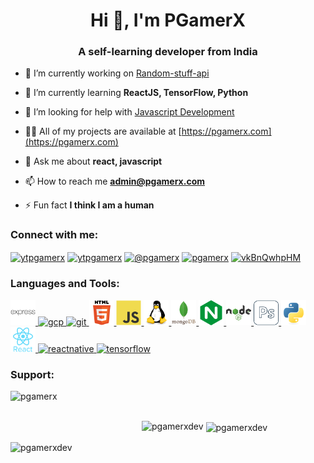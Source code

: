 <h1 align="center">Hi 👋, I'm PGamerX</h1>
<h3 align="center">A self-learning developer from India</h3>

- 🔭 I’m currently working on [Random-stuff-api](https://github.com/pgamerxstudio/projects/tree/api)

- 🌱 I’m currently learning **ReactJS, TensorFlow, Python**

- 🤝 I’m looking for help with [Javascript Development](https://pgamerx.com/discord)

- 👨‍💻 All of my projects are available at [https://pgamerx.com](https://pgamerx.com)

- 💬 Ask me about **react, javascript**

- 📫 How to reach me **admin@pgamerx.com**

- ⚡ Fun fact **I think I am a human**

<h3 align="left">Connect with me:</h3>
<p align="left">
<a href="https://twitter.com/ytpgamerx" target="blank"><img align="center" src="https://cdn.jsdelivr.net/npm/simple-icons@3.0.1/icons/twitter.svg" alt="ytpgamerx" height="30" width="40" /></a>
<a href="https://instagram.com/ytpgamerx" target="blank"><img align="center" src="https://cdn.jsdelivr.net/npm/simple-icons@3.0.1/icons/instagram.svg" alt="ytpgamerx" height="30" width="40" /></a>
<a href="https://medium.com/@pgamerx" target="blank"><img align="center" src="https://cdn.jsdelivr.net/npm/simple-icons@3.0.1/icons/medium.svg" alt="@pgamerx" height="30" width="40" /></a>
<a href="https://www.youtube.com/c/pgamerx" target="blank"><img align="center" src="https://cdn.jsdelivr.net/npm/simple-icons@3.0.1/icons/youtube.svg" alt="pgamerx" height="30" width="40" /></a>
<a href="https://discord.gg/vkBnQwhpHM" target="blank"><img align="center" src="https://cdn.jsdelivr.net/npm/simple-icons@3.0.1/icons/discord.svg" alt="vkBnQwhpHM" height="30" width="40" /></a>
</p>

<h3 align="left">Languages and Tools:</h3>
<p align="left"> <a href="https://expressjs.com" target="_blank"> <img src="https://raw.githubusercontent.com/devicons/devicon/master/icons/express/express-original-wordmark.svg" alt="express" width="40" height="40"/> </a> <a href="https://cloud.google.com" target="_blank"> <img src="https://www.vectorlogo.zone/logos/google_cloud/google_cloud-icon.svg" alt="gcp" width="40" height="40"/> </a> <a href="https://git-scm.com/" target="_blank"> <img src="https://www.vectorlogo.zone/logos/git-scm/git-scm-icon.svg" alt="git" width="40" height="40"/> </a> <a href="https://www.w3.org/html/" target="_blank"> <img src="https://raw.githubusercontent.com/devicons/devicon/master/icons/html5/html5-original-wordmark.svg" alt="html5" width="40" height="40"/> </a> <a href="https://developer.mozilla.org/en-US/docs/Web/JavaScript" target="_blank"> <img src="https://raw.githubusercontent.com/devicons/devicon/master/icons/javascript/javascript-original.svg" alt="javascript" width="40" height="40"/> </a> <a href="https://www.linux.org/" target="_blank"> <img src="https://raw.githubusercontent.com/devicons/devicon/master/icons/linux/linux-original.svg" alt="linux" width="40" height="40"/> </a> <a href="https://www.mongodb.com/" target="_blank"> <img src="https://raw.githubusercontent.com/devicons/devicon/master/icons/mongodb/mongodb-original-wordmark.svg" alt="mongodb" width="40" height="40"/> </a> <a href="https://www.nginx.com" target="_blank"> <img src="https://raw.githubusercontent.com/devicons/devicon/master/icons/nginx/nginx-original.svg" alt="nginx" width="40" height="40"/> </a> <a href="https://nodejs.org" target="_blank"> <img src="https://raw.githubusercontent.com/devicons/devicon/master/icons/nodejs/nodejs-original-wordmark.svg" alt="nodejs" width="40" height="40"/> </a> <a href="https://www.photoshop.com/en" target="_blank"> <img src="https://raw.githubusercontent.com/devicons/devicon/master/icons/photoshop/photoshop-line.svg" alt="photoshop" width="40" height="40"/> </a> <a href="https://www.python.org" target="_blank"> <img src="https://raw.githubusercontent.com/devicons/devicon/master/icons/python/python-original.svg" alt="python" width="40" height="40"/> </a> <a href="https://reactjs.org/" target="_blank"> <img src="https://raw.githubusercontent.com/devicons/devicon/master/icons/react/react-original-wordmark.svg" alt="react" width="40" height="40"/> </a> <a href="https://reactnative.dev/" target="_blank"> <img src="https://reactnative.dev/img/header_logo.svg" alt="reactnative" width="40" height="40"/> </a> <a href="https://www.tensorflow.org" target="_blank"> <img src="https://www.vectorlogo.zone/logos/tensorflow/tensorflow-icon.svg" alt="tensorflow" width="40" height="40"/> </a> </p>

<h3 align="left">Support:</h3>
<p><a href="https://www.buymeacoffee.com/pgamerx"> <img align="left" src="https://cdn.buymeacoffee.com/buttons/v2/default-yellow.png" height="50" width="210" alt="pgamerx" /></a></p><br><br>

<p><img align="left" src="https://github-readme-stats.vercel.app/api/top-langs?username=pgamerxdev&show_icons=true&locale=en&layout=compact" alt="pgamerxdev" /></p>

<p>&nbsp;<img align="center" src="https://github-readme-stats.vercel.app/api?username=pgamerxdev&show_icons=true&locale=en" alt="pgamerxdev" /></p>

<p><img align="center" src="https://github-readme-streak-stats.herokuapp.com/?user=pgamerxdev&" alt="pgamerxdev" /></p>
